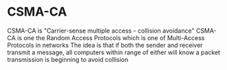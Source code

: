 # CSMA-CA
CSMA-CA is "Carrier-sense multiple access - collision avoidance" CSMA-CA is one the Random Access Protocols which is one of Multi-Access Protocols in networks  The idea is that if both the sender and receiver transmit a message, all computers within range of either will know a packet transmission is beginning to avoid collision

